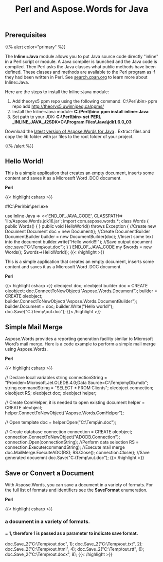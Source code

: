 ﻿---
title: Perl and Aspose.Words for Java
type: docs
weight: 30
url: /java/perl-and-aspose-words-for-java/
---

## Prerequisites

{{% alert color="primary" %}} 

The **Inline::Java** module allows you to put Java source code directly "inline" in a Perl script or module. A Java compiler is launched and the Java code is compiled. Then Perl asks the Java classes what public methods have been defined. These classes and methods are available to the Perl program as if they had been written in Perl. See [search.cpan.org](https://metacpan.org/dist/Inline-Java/source/Java.pod) to learn more about Inline::Java.

Here are the steps to install the Inline::Java module: 

1. Add theoryx5 ppm repo using the following command: C:\Perl\bin> ppm repo add <http://theoryx5.uwinnipeg.ca/ppms/> 
1. Install the Inline::Java module: **C:\Perl\bin> ppm install inline::Java** 
1. Set path to your JDK: **C:\Perl\bin> set** **PERL** **_INLINE_JAVA_J2SDK=C:\Program Files\Java\jdk1.6.0_03** 

Download the [latest version of Aspose.Words for Java](https://downloads.aspose.com/words/java) . Extract files and copy the lib folder with jar files to the root folder of your project. 

{{% /alert %}} 

## Hello World!

This is a simple application that creates an empty document, inserts some content and saves it as a Microsoft Word .DOC document.

**Perl**

{{< highlight csharp >}}

#!C:\Perl\bin\perl.exe

use Inline Java => <<'END_OF_JAVA_CODE', CLASSPATH=> 'lib/Aspose.Words.jdk16.jar';
    import com.aspose.words.*;
    class Words
    {
        public Words()
        {
        }
        public void HelloWorld() throws Exception
        {
            //Create new Document
            Document doc = new Document();
            //Create DocumentBuilder
            DocumentBuilder builder = new DocumentBuilder(doc);
            //Insert some text into the document
            builder.write("Hello world!!!");
            //Save output document
            doc.save("C:\\Temp\\out.doc");
        }
    }
END_OF_JAVA_CODE
my $words = new Words();
$words->HelloWorld();
{{< /highlight >}}

This is a simple application that creates an empty document, inserts some content and saves it as a Microsoft Word .DOC document.

**Perl**

{{< highlight csharp >}}
oleobject doc;
oleobject builder
doc = CREATE oleobject;
doc.ConnectToNewObject("Aspose.Words.Document");
builder = CREATE oleobject;
builder.ConnectToNewObject("Aspose.Words.DocumentBuilder");
builder.Document = doc;
builder.Write("Hello world!");
doc.Save("C:\Temp\out.doc");
{{< /highlight >}}

## Simple Mail Merge

Aspose.Words provides a reporting generation facility similar to Microsoft Word’s mail merge. Here is a code example to perform a simple mail merge using Aspose.Words.

**Perl**

{{< highlight csharp >}}

// Declare local variables
string connectionString = "Provider=Microsoft.Jet.OLEDB.4.0;Data Source=C:\Temp\myDb.mdb";
string commandString = "SELECT * FROM Clients";
oleobject connection;
oleobject RS;
oleobject doc;
oleobject helper;

// Create ComHelper, it is needed to open existing document
helper = CREATE oleobject;
helper.ConnectToNewObject("Aspose.Words.ComHelper");

// Open template
doc = helper.Open("C:\Temp\in.doc");

// Create database connection
connection = CREATE oleobject;
connection.ConnectToNewObject("ADODB.Connection");
connection.Open(connectionString);
//Perform data selection
RS = connection.Execute(commandString);
//Execute mail merge
doc.MailMerge.ExecuteADO(RS);
RS.Close();
connection.Close();
//Save generated docuemnt
doc.Save("C:\Temp\out.doc");
{{< /highlight >}}

## Save or Convert a Document

With Aspose.Words, you can save a document in a variety of formats. For the full list of formats and identifiers see the **SaveFormat** enumeration. 

**Perl**

{{< highlight csharp >}}

### a document in a variety of formats.

#### = 1, therefore 1 is passed as a parameter to indicate save format.

doc.Save_2("C:\Temp\out.doc", 1);
doc.Save_2("C:\Temp\out.txt", 2);
doc.Save_2("C:\Temp\out.html", 4);
doc.Save_2("C:\Temp\out.rtf", 6);
doc.Save_2("C:\Temp\out.docx", 8);
{{< /highlight >}}
